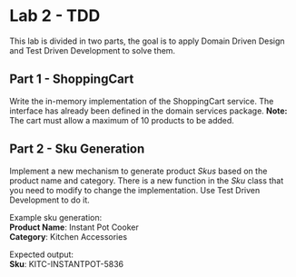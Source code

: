 # Lab 2 - TDD

This lab is divided in two parts, the goal is to apply Domain Driven Design and 
Test Driven Development to solve them.

## Part 1 - ShoppingCart

Write the in-memory implementation of the ShoppingCart service. The interface
has already been defined in the domain services package. **Note:** The cart 
must allow a maximum of 10 products to be added.

## Part 2 - Sku Generation

Implement a new mechanism to generate product _Skus_ based on the product name
and category. There is a new function in the _Sku_ class that you need to 
modify to change the implementation. Use Test Driven Development to do it. 

Example sku generation:   
**Product Name**: Instant Pot Cooker   
**Category**: Kitchen Accessories

Expected output:  
**Sku**: KITC-INSTANTPOT-5836